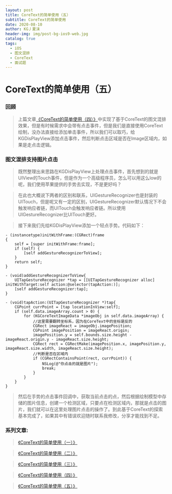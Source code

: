 ```yaml
---
layout: post
title: CoreText的简单使用（五）
subtitle: CoreText的简单使用
date: 2020-08-10
author: KG丿夏沫
header-img: img/post-bg-ios9-web.jpg
catalog: true
tags:
  - iOS
  - 图文混排
  - CoreText
  - 面试题
---
```


# CoreText的简单使用（五）

### 回顾

> 上篇文章<a href="https://kgdeveloper.github.io/2020/08/10/CoreText%E7%AE%80%E5%8D%95%E4%BD%BF%E7%94%A8-%E5%9B%9B/">《CoreText的简单使用（四）》</a>中实现了基于CoreText的图文混排效果，但是有时候需求中会带有点击事件，但是我们是直接使用CoreText绘制，没办法直接给添加单击事件，所以我们可以取巧，给KGDisPlayView添加点击事件，然后判断点击区域是否在Image区域内，如果是走点击逻辑。

### 图文混排支持图片点击

>既然整理出来思路在KGDisPlayView上处理点击事件，首先想到的就是UIView的Touch事件，但是作为一个高级程序员，怎么可以用这么low的呢，我们使用苹果提供的手势去实现，不是更好吗？

>在此也大概说下两者的区别和联系，UIGestureRecognizer也是封装的UITouch，但是呢又有一定的区别，UIGestureRecognizer默认情况下不会触发响应者链，而UITouch会触发响应者链。所以使用UIGestureRecognizer比UITouch更好。

>接下来我们先给KGDisPlayView添加一个轻点手势。代码如下：

```
- (instancetype)initWithFrame:(CGRect)frame
{
    self = [super initWithFrame:frame];
    if (self) {
        [self addGestureRecognizerToView];
    }
    return self;
}

- (void)addGestureRecognizerToView{
    UITapGestureRecognizer *tap = [[UITapGestureRecognizer alloc] initWithTarget:self action:@selector(tapAction:)];
    [self addGestureRecognizer:tap];
}

- (void)tapAction:(UITapGestureRecognizer *)tap{
    CGPoint currPoint = [tap locationInView:self];
    if (self.data.imageArray.count > 0) {
        for (KGCoreTextImageData *imageObj in self.data.imageArray) {
            //这里需要翻转坐标系，因为在CoreText中的坐标是反的
            CGRect imageReact = imageObj.imagePosition;
            CGPoint imagePosition = imageReact.origin;
            imagePosition.y = self.bounds.size.height - imageReact.origin.y - imageReact.size.height;
            CGRect rect = CGRectMake(imagePosition.x, imagePosition.y, imageReact.size.width, imageReact.size.height);
            //判断是否在区域内
            if (CGRectContainsPoint(rect, currPoint)) {
                NSLog(@"你点击的就是图片");
                break;
            }
        }
    }
}
```

>然后在手势的点击事件回调中，获取当前点击的点，然后根据绘制模型中存储的图片信息，创建一个检测区域，只要点在检测区域内，那就是点击的图片，我们就可以在这里处理图片点击的操作了。到此基于CoreText的探索基本完成了，如果其中有错误欢迎随时联系我修改，分享才能找到不足。

### 系列文章:

><a href="https://kgdeveloper.github.io/2020/08/10/CoreText%E7%AE%80%E5%8D%95%E4%BD%BF%E7%94%A8-%E4%B8%80/">《CoreText的简单使用（一）》</a>

><a href="https://kgdeveloper.github.io/2020/08/10/CoreText%E7%AE%80%E5%8D%95%E4%BD%BF%E7%94%A8-%E4%BA%8C/">《CoreText的简单使用（二）》</a>

><a href="https://kgdeveloper.github.io/2020/08/10/CoreText%E7%AE%80%E5%8D%95%E4%BD%BF%E7%94%A8-%E4%B8%89/">《CoreText的简单使用（三）》</a>

><a href="https://kgdeveloper.github.io/2020/08/10/CoreText%E7%AE%80%E5%8D%95%E4%BD%BF%E7%94%A8-%E5%9B%9B/">《CoreText的简单使用（四）》</a>

><a href="https://kgdeveloper.github.io/2020/08/10/CoreText%E7%AE%80%E5%8D%95%E4%BD%BF%E7%94%A8-%E4%BA%94/">《CoreText的简单使用（五）》</a>